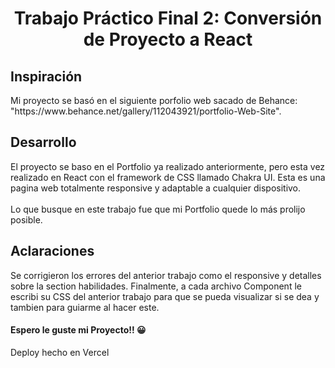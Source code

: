 <div align="center">
<h1> Trabajo Práctico Final 2: Conversión de Proyecto a React </h1>
</div>

## Inspiración
<p> Mi proyecto se basó en el siguiente porfolio web sacado de Behance: "https://www.behance.net/gallery/112043921/portfolio-Web-Site".</p>

## Desarrollo
<p> El proyecto se baso en el Portfolio ya realizado anteriormente, pero esta vez realizado en React con el framework de CSS llamado Chakra UI. Esta es una pagina web totalmente responsive y adaptable a cualquier dispositivo. <Br></Br >Lo que busque en este trabajo fue que mi Portfolio quede lo más prolijo posible.</p>

## Aclaraciones
<p> Se corrigieron los errores del anterior trabajo como el responsive y detalles sobre la section habilidades. Finalmente, a cada archivo Component le escribi su CSS del anterior trabajo para que se pueda visualizar si se dea y tambien para guiarme al hacer este.
</p>

<h4> Espero le guste mi Proyecto!! 😀</h4>
<p> Deploy hecho en Vercel </p>

</ul>
